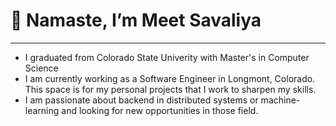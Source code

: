   # 👋 Namaste, I’m Meet Savaliya
  -----------------------------------------------------------------------------------------------------------------------------------------------
  
 - I graduated from Colorado State Univerity with Master's in Computer Science
 - I am currently working as a Software Engineer in Longmont, Colorado. This space is for my personal projects that I work to sharpen my skills.
 - I am passionate about backend in distributed systems or machine-learning and looking for new opportunities in those field. 

<!---
meetsav/meetsav is a ✨ special ✨ repository because its `README.md` (this file) appears on your GitHub profile.
You can click the Preview link to take a look at your changes.
--->
